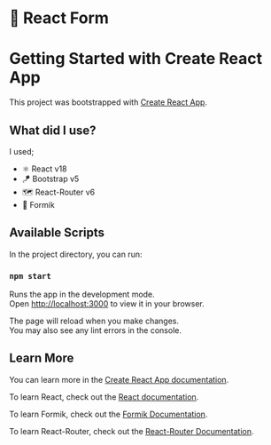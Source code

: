 # 📝 React Form
# Getting Started with Create React App

This project was bootstrapped with [Create React App](https://github.com/facebook/create-react-app).

## What did I use?

I used;
- ⚛️ React v18
- 🪁 Bootstrap v5
- 🗺️ React-Router v6
- 📝 Formik

## Available Scripts

In the project directory, you can run:

### `npm start`

Runs the app in the development mode.\
Open [http://localhost:3000](http://localhost:3000) to view it in your browser.

The page will reload when you make changes.\
You may also see any lint errors in the console.

## Learn More

You can learn more in the [Create React App documentation](https://facebook.github.io/create-react-app/docs/getting-started).

To learn React, check out the [React documentation](https://reactjs.org/).

To learn Formik, check out the [Formik Documentation](https://formik.org/).

To learn React-Router, check out the [React-Router Documentation](https://reactrouter.com/).